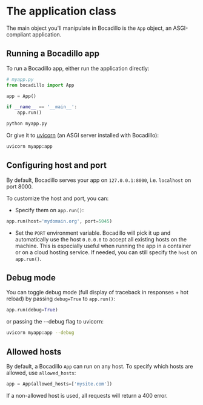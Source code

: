 # The application class

The main object you'll manipulate in Bocadillo is the `App` object, an
ASGI-compliant application.

## Running a Bocadillo app

To run a Bocadillo app, either run the application directly:

```python
# myapp.py
from bocadillo import App

app = App()

if __name__ == '__main__':
    app.run()
```

```bash
python myapp.py
```

Or give it to [uvicorn](https://www.uvicorn.org)
(an ASGI server installed with Bocadillo):

```bash
uvicorn myapp:app
```

## Configuring host and port

By default, Bocadillo serves your app on `127.0.0.1:8000`,
i.e. `localhost` on port 8000.

To customize the host and port, you can:

- Specify them on `app.run()`:

```python
app.run(host='mydomain.org', port=5045)
```

- Set the `PORT` environment variable. Bocadillo will pick
  it up and automatically use the host `0.0.0.0` to accept all existing hosts
  on the machine. This is especially useful when running the app in a
  container or on a cloud hosting service. If needed, you can still specify
  the `host` on `app.run()`.

## Debug mode

You can toggle debug mode (full display of traceback in responses + hot reload)
by passing `debug=True` to `app.run()`:

```python
app.run(debug=True)
```

or passing the --debug flag to uvicorn:

```bash
uvicorn myapp:app --debug
```

## Allowed hosts

By default, a Bocadillo `App` can run on any host. To specify which hosts are allowed, use `allowed_hosts`:

```python
app = App(allowed_hosts=['mysite.com'])
```

If a non-allowed host is used, all requests will return a 400 error.
